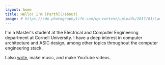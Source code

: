 ```yaml
---
layout: home
title: Hello! I'm [Parth](/about)
image: # https://cdn.photographylife.com/wp-content/uploads/2017/01/Landscape-photography-example.jpg
---
```


I'm a Master's student at the Electrical and Computer Engineering department at Cornell University. I have a deep interest in computer architecture and ASIC design, among other topics throughout the computer engineering stack.

I also [write](/blog), make music, and make YouTube videos. 
